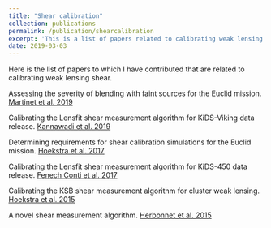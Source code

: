 ```yaml
---
title: "Shear calibration"
collection: publications
permalink: /publication/shearcalibration
excerpt: 'This is a list of papers related to calibrating weak lensing shear.'
date: 2019-03-03
---
```

Here is the list of papers to which I have contributed that are related to calibrating weak lensing shear.

[//]: # (This is a comment, it will not be included)
[//]: # (in  the output file unless you use it in)
[//]: # (a reference style link.)

Assessing the severity of blending with faint sources for the Euclid mission.
[Martinet et al. 2019](https://arxiv.org/abs/1902.00044)

Calibrating the Lensfit shear measurement algorithm for KiDS-Viking data release.
[Kannawadi et al. 2019](https://arxiv.org/abs/1812.03983)

Determining requirements for shear calibration simulations for the Euclid mission.
[Hoekstra et al. 2017](https://arxiv.org/abs/1609.03281)

Calibrating the Lensfit shear measurement algorithm for KiDS-450 data release.
[Fenech Conti et al. 2017](https://arxiv.org/abs/1606.05337)

Calibrating the KSB shear measurement algorithm for cluster weak lensing.
[Hoekstra et al. 2015](https://arxiv.org/abs/1502.01883)

A novel shear measurement algorithm.
[Herbonnet et al. 2015](https://arxiv.org/abs/1607.02056)
